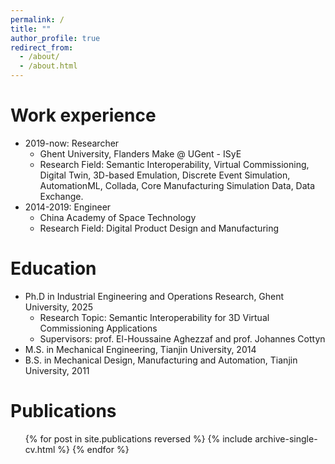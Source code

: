 ```yaml
---
permalink: /
title: ""
author_profile: true
redirect_from: 
  - /about/
  - /about.html
---
```


Work experience
======
* 2019-now: Researcher
  * Ghent University, Flanders Make @ UGent - ISyE
  * Research Field: Semantic Interoperability, Virtual Commissioning, Digital Twin, 3D-based Emulation, Discrete Event Simulation, AutomationML, Collada, Core Manufacturing Simulation Data, Data Exchange. 
* 2014-2019: Engineer
  * China Academy of Space Technology
  * Research Field: Digital Product Design and Manufacturing
 
Education
======
* Ph.D in Industrial Engineering and Operations Research, Ghent University, 2025
  * Research Topic: Semantic Interoperability for 3D Virtual Commissioning Applications
  * Supervisors: prof. El-Houssaine Aghezzaf and prof. Johannes Cottyn
* M.S. in Mechanical Engineering, Tianjin University, 2014
* B.S. in Mechanical Design, Manufacturing and Automation, Tianjin University, 2011
  
Publications
======
  <ul>{% for post in site.publications reversed %}
    {% include archive-single-cv.html %}
  {% endfor %}</ul>
